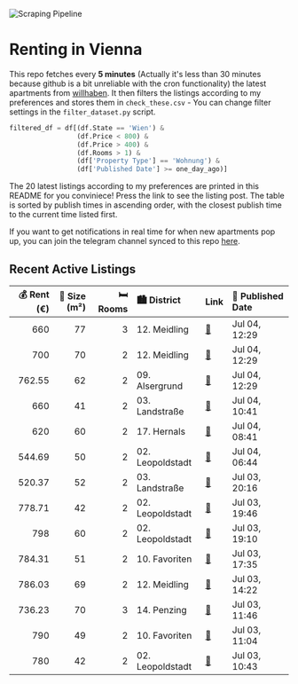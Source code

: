 ![Scraping Pipeline](https://github.com/AthomsG/renting-in-vienna/actions/workflows/run_pipeline.yml/badge.svg)


# Renting in Vienna

This repo fetches every **5 minutes** (Actually it's less than 30 minutes because github is a bit unreliable with the cron functionality) the latest apartments from [willhaben](https://www.willhaben.at/).
It then filters the listings according to my preferences and stores them in `check_these.csv` - You can change filter settings in the `filter_dataset.py` script.

```python
filtered_df = df[(df.State == 'Wien') & 
                 (df.Price < 800) &
                 (df.Price > 400) &
                 (df.Rooms > 1) &
                 (df['Property Type'] == 'Wohnung') &
                 (df['Published Date'] >= one_day_ago)]
```

The 20 latest listings according to my preferences are printed in this README for you conviniece! Press the link to see the listing post.
The table is sorted by publish times in ascending order, with the closest publish time to the current time listed first.

If you want to get notifications in real time for when new apartments pop up, you can join the telegram channel synced to this repo [here](https://t.me/+1HPAYOf5BSsyNTlk).

## Recent Active Listings

|   💰 Rent (€) |   📏 Size (m²) |   🛏️ Rooms | 🏙️ District      | Link                                                                                                                                                                                                                                                                             | 📅 Published Date   |
|-------------:|--------------:|-----------:|:-----------------|:---------------------------------------------------------------------------------------------------------------------------------------------------------------------------------------------------------------------------------------------------------------------------------|:-------------------|
|       660    |            77 |          3 | 12. Meidling     | [🔗](https://www.willhaben.at/iad/immobilien/d/mietwohnungen/wien/wien-1120-meidling/%22sch%C3%B6ne-3-zimmer-wohnung-mit-perfekter-verkehrsanbindung-nahe-u4-und-u6%22-1438652954/)                                                                                               | Jul 04, 12:29      |
|       700    |            70 |          2 | 12. Meidling     | [🔗](https://www.willhaben.at/iad/immobilien/d/mietwohnungen/wien/wien-1120-meidling/zentrale-lage/-g%C3%BCnstig/-hell--sportsfreund-eile-schnell-%21-1655964372/)                                                                                                                | Jul 04, 12:29      |
|       762.55 |            62 |          2 | 09. Alsergrund   | [🔗](https://www.willhaben.at/iad/immobilien/d/mietwohnungen/wien/wien-1090-alsergrund/wundersch%C3%B6ne-sehr-helle-unbefristete-hauptmietwohnung---n%C3%A4he-u6-station-nu%C3%9Fdorferstra%C3%9Fe-%21-1645417366/)                                                               | Jul 04, 12:29      |
|       660    |            41 |          2 | 03. Landstraße   | [🔗](https://www.willhaben.at/iad/immobilien/d/mietwohnungen/wien/wien-1030-landstra%C3%9Fe/idealgeschnittene-2-zimmer-wohnung---n%C3%A4he-prater-und-u3-1582755389/)                                                                                                             | Jul 04, 10:41      |
|       620    |            60 |          2 | 17. Hernals      | [🔗](https://www.willhaben.at/iad/immobilien/d/mietwohnungen/wien/wien-1170-hernals/gemeindewohnung-zur-direktvergabe-%28wiener-wohnen%29---alszeile-57-63-1170-wien-1524349112/)                                                                                                 | Jul 04, 08:41      |
|       544.69 |            50 |          2 | 02. Leopoldstadt | [🔗](https://www.willhaben.at/iad/immobilien/d/mietwohnungen/wien/wien-1020-leopoldstadt/%28reserviert%29-gemeindewohnung-direktvergabe-vormerkschein28.02.2025-1358765607/)                                                                                                      | Jul 04, 06:44      |
|       520.37 |            52 |          2 | 03. Landstraße   | [🔗](https://www.willhaben.at/iad/immobilien/d/mietwohnungen/wien/wien-1030-landstra%C3%9Fe/gemeindewohnung-per-direktvergabe---abl%C3%B6se---moderne-ausstattung-inkl.-neuer-k%C3%BCche-785367603/)                                                                              | Jul 03, 20:16      |
|       778.71 |            42 |          2 | 02. Leopoldstadt | [🔗](https://www.willhaben.at/iad/immobilien/d/mietwohnungen/wien/wien-1020-leopoldstadt/2-zimmerwohnung-mit-gartenblick-1347260771/)                                                                                                                                             | Jul 03, 19:46      |
|       798    |            60 |          2 | 02. Leopoldstadt | [🔗](https://www.willhaben.at/iad/immobilien/d/mietwohnungen/wien/wien-1020-leopoldstadt/provisionsfrei-f%C3%BCr-den-mieter%21-oberm%C3%BCllnerstra%C3%9Fe-n%C3%A4chst-u1/u2-zentrumn%C3%A4he-hofruhelage-60m%C2%B2-altbaumiete-wg-eignung%21-studenten-bevorzugt%21-1814397752/) | Jul 03, 19:10      |
|       784.31 |            51 |          2 | 10. Favoriten    | [🔗](https://www.willhaben.at/iad/immobilien/d/mietwohnungen/wien/wien-1100-favoriten/provisionsfrei:-unbefristeter-51m%C2%B2-altbau-%2B-8m%C2%B2-terrasse-mit-einbauk%C3%BCche-und-lift---1100-wien%21-2016217767/)                                                              | Jul 03, 17:35      |
|       786.03 |            69 |          2 | 12. Meidling     | [🔗](https://www.willhaben.at/iad/immobilien/d/mietwohnungen/wien/wien-1120-meidling/helle-2-zimmer-dachgescho%C3%9Fwohnung-mit-loggia---1120-wien-erlgasse-21-23-1622952647/)                                                                                                    | Jul 03, 14:22      |
|       736.23 |            70 |          3 | 14. Penzing      | [🔗](https://www.willhaben.at/iad/immobilien/d/mietwohnungen/wien/wien-1140-penzing/wiener-wohnen-direktvergabe-vms-6/25-1281866554/)                                                                                                                                             | Jul 03, 11:46      |
|       790    |            49 |          2 | 10. Favoriten    | [🔗](https://www.willhaben.at/iad/immobilien/d/mietwohnungen/wien/wien-1100-favoriten/helle-m%C3%B6blierte-wohnung-1471798239/)                                                                                                                                                   | Jul 03, 11:04      |
|       780    |            42 |          2 | 02. Leopoldstadt | [🔗](https://www.willhaben.at/iad/immobilien/d/mietwohnungen/wien/wien-1020-leopoldstadt/sch%C3%B6ne-ruhige-2-zimmer-wohnung-nahe-wu-und-praterpark-626188180/)                                                                                                                   | Jul 03, 10:43      |
